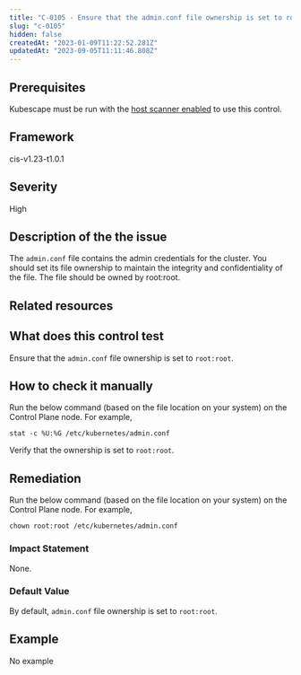 ```yaml
---
title: "C-0105 - Ensure that the admin.conf file ownership is set to root:root"
slug: "c-0105"
hidden: false
createdAt: "2023-01-09T11:22:52.281Z"
updatedAt: "2023-09-05T11:11:46.808Z"
---
```

## Prerequisites
Kubescape must be run with the [host scanner enabled](../scanning.md#the-host-scanner) to use this control.
## Framework
cis-v1.23-t1.0.1
## Severity
High
## Description of the the issue
The `admin.conf` file contains the admin credentials for the cluster. You should set its file ownership to maintain the integrity and confidentiality of the file. The file should be owned by root:root.
## Related resources

## What does this control test
Ensure that the `admin.conf` file ownership is set to `root:root`.
## How to check it manually
Run the below command (based on the file location on your system) on the Control Plane node. For example,

 
```
stat -c %U:%G /etc/kubernetes/admin.conf

```
 Verify that the ownership is set to `root:root`.
## Remediation
Run the below command (based on the file location on your system) on the Control Plane node. For example,

 
```
chown root:root /etc/kubernetes/admin.conf

```
### Impact Statement
None.
### Default Value
By default, `admin.conf` file ownership is set to `root:root`.
## Example
No example